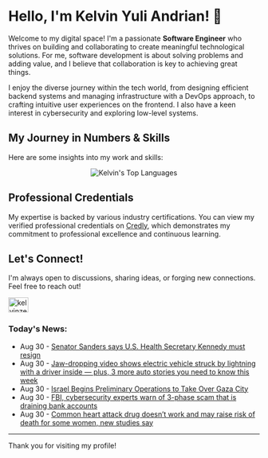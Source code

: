 # Hello, I'm Kelvin Yuli Andrian! 👋

Welcome to my digital space! I'm a passionate **Software Engineer** who thrives on building and collaborating to create meaningful technological solutions. For me, software development is about solving problems and adding value, and I believe that collaboration is key to achieving great things.

I enjoy the diverse journey within the tech world, from designing efficient backend systems and managing infrastructure with a DevOps approach, to crafting intuitive user experiences on the frontend. I also have a keen interest in cybersecurity and exploring low-level systems.

## My Journey in Numbers & Skills

Here are some insights into my work and skills:

<p align="center">
  <img src="https://github-readme-stats.vercel.app/api/top-langs/?username=kelvinzer0&layout=compact&theme=radical" alt="Kelvin's Top Languages" />
</p>

## Professional Credentials

My expertise is backed by various industry certifications. You can view my verified professional credentials on [Credly](https://www.credly.com/users/kelvin-yuli-andrian/badges), which demonstrates my commitment to professional excellence and continuous learning.

## Let's Connect!

I'm always open to discussions, sharing ideas, or forging new connections. Feel free to reach out!

<p align="left">
    <a href="https://linkedin.com/in/kelvinzero" target="blank"><img align="center" src="https://cdn.jsdelivr.net/npm/simple-icons@3.0.1/icons/linkedin.svg" alt="kelvinzero" height="30" width="40" /></a>
</p>

### Today's News:

<!-- feed start -->
- Aug 30 - [Senator Sanders says U.S. Health Secretary Kennedy must resign](https://www.yahoo.com/news/articles/senator-sanders-says-u-health-185334974.html)
- Aug 30 - [Jaw-dropping video shows electric vehicle struck by lightning with a driver inside — plus, 3 more auto stories you need to know this week](https://autos.yahoo.com/articles/jaw-dropping-video-shows-electric-141500785.html)
- Aug 30 - [Israel Begins Preliminary Operations to Take Over Gaza City](https://www.yahoo.com/news/videos/israel-begins-preliminary-operations-over-125432343.html)
- Aug 30 - [FBI, cybersecurity experts warn of 3-phase scam that is draining bank accounts](https://www.yahoo.com/news/articles/fbi-cybersecurity-experts-warns-3-120000759.html)
- Aug 30 - [Common heart attack drug doesn’t work and may raise risk of death for some women, new studies say](https://www.yahoo.com/news/articles/women-higher-risk-death-common-092006182.html)
<!-- feed end -->

---

Thank you for visiting my profile!
